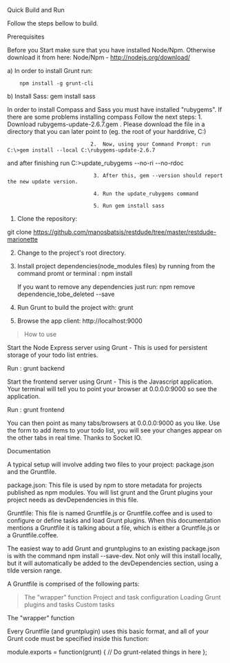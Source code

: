 Quick Build and Run

Follow the steps bellow to build.

Prerequisites

Before you Start make sure that you have installed Node/Npm. Otherwise download it
from here: Node/Npm - http://nodejs.org/download/

                          
a) In order to install Grunt run:
        
        npm install -g grunt-cli


b) Install Sass:
        gem install sass

In order to install Compass and Sass you must have installed "rubygems". If there are some problems installing
compass Follow the next steps: 1. Download rubygems-update-2.6.7.gem . Please download the file in a directory that you can later point to
 (eg. the root of your harddrive, C:\)                              
                               
                               2.  Now, using your Command Prompt: run C:\>gem install --local C:\rubygems-update-2.6.7
 and after finishing run C:\>update_rubygems --no-ri --no-rdoc

                                3. After this, gem --version should report the new update version.

                                4. Run the update_rubygems command

                                5. Run gem install sass

1. Clone the repository:

 git clone https://github.com/manosbatsis/restdude/tree/master/restdude-marionette

2. Change to the project's root directory.

3. Install project dependencies(node_modules files) by running from the command promt or terminal :
        npm install

   If you want to remove any dependencies just run: npm remove dependencie_tobe_deleted --save

4. Run Grunt to build the project with: grunt  

5. Browse the app client: http://localhost:9000       

 > How to use

Start the Node Express server using Grunt - This is used for persistent storage of your todo list entries.

Run : grunt backend

Start the frontend server using Grunt - This is the Javascript application. Your terminal will tell you to point your browser at 0.0.0.0:9000 so see the application.

Run : grunt frontend

You can then point as many tabs/browsers at 0.0.0.0:9000 as you like. Use the form to add items to your todo list, you will see your changes appear on the other tabs in real time. Thanks to Socket IO.

Documentation

A typical setup will involve adding two files to your project: package.json and the Gruntfile.

package.json: This file is used by npm to store metadata for projects published as npm modules.
You will list grunt and the Grunt plugins your project needs as devDependencies in this file.

Gruntfile: This file is named Gruntfile.js or Gruntfile.coffee and is used to configure or define tasks and load Grunt plugins.
When this documentation mentions a Gruntfile it is talking about a file, which is either a Gruntfile.js or a Gruntfile.coffee.

The easiest way to add Grunt and gruntplugins to an existing package.json is with the command npm install <module> --save-dev.
Not only will this install <module> locally, but it will automatically be added to the devDependencies section, using a tilde version range.

A Gruntfile is comprised of the following parts:

>The "wrapper" function
>Project and task configuration
>Loading Grunt plugins and tasks
>Custom tasks

The "wrapper" function

Every Gruntfile (and gruntplugin) uses this basic format, and all of your Grunt code must be specified inside this function:

module.exports = function(grunt) {
  // Do grunt-related things in here
};